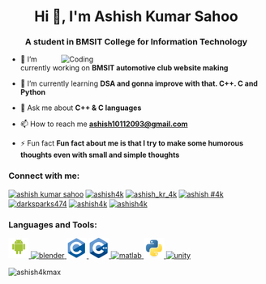 <h1 align="center">Hi 👋, I'm Ashish Kumar Sahoo</h1>
<h3 align="center">A student in BMSIT College for Information Technology</h3>
<img align="right" alt="Coding" width="400" src="https://media.tenor.com/2uyENRmiUt0AAAAC/coding.gif">

- 🔭 I’m currently working on **BMSIT automotive club website making**

- 🌱 I’m currently learning **DSA and gonna improve with that. C++. C and Python**

- 💬 Ask me about **C++ & C languages**

- 📫 How to reach me **ashish10112093@gmail.com**

- ⚡ Fun fact **Fun fact about me is that I try to make some humorous thoughts even with small and simple thoughts**

<h3 align="left">Connect with me:</h3>
<p align="left">
<a href="https://www.linkedin.com/in/ashish-kumar-sahoo-260643229/" target="blank"><img align="center" src="https://raw.githubusercontent.com/rahuldkjain/github-profile-readme-generator/master/src/images/icons/Social/linked-in-alt.svg" alt="ashish kumar sahoo" height="30" width="40" /></a>
<a href="https://fb.com/ashish4k" target="blank"><img align="center" src="https://raw.githubusercontent.com/rahuldkjain/github-profile-readme-generator/master/src/images/icons/Social/facebook.svg" alt="ashish4k" height="30" width="40" /></a>
<a href="https://instagram.com/ashish_kr_4k" target="blank"><img align="center" src="https://raw.githubusercontent.com/rahuldkjain/github-profile-readme-generator/master/src/images/icons/Social/instagram.svg" alt="ashish_kr_4k" height="30" width="40" /></a>
<a href="https://www.youtube.com/channel/UC3Afh_9HnrccLCsfO9HSJfQ" target="blank"><img align="center" src="https://raw.githubusercontent.com/rahuldkjain/github-profile-readme-generator/master/src/images/icons/Social/youtube.svg" alt="ashish #4k" height="30" width="40" /></a>
<a href="https://www.hackerrank.com/darksparks474" target="blank"><img align="center" src="https://raw.githubusercontent.com/rahuldkjain/github-profile-readme-generator/master/src/images/icons/Social/hackerrank.svg" alt="darksparks474" height="30" width="40" /></a>
<a href="https://www.leetcode.com/ashish4k" target="blank"><img align="center" src="https://raw.githubusercontent.com/rahuldkjain/github-profile-readme-generator/master/src/images/icons/Social/leet-code.svg" alt="ashish4k" height="30" width="40" /></a>
<a href="https://auth.geeksforgeeks.org/user/ashish4k" target="blank"><img align="center" src="https://raw.githubusercontent.com/rahuldkjain/github-profile-readme-generator/master/src/images/icons/Social/geeks-for-geeks.svg" alt="ashish4k" height="30" width="40" /></a>
</p>

<h3 align="left">Languages and Tools:</h3>
<p align="left"> <a href="https://developer.android.com" target="_blank" rel="noreferrer"> <img src="https://raw.githubusercontent.com/devicons/devicon/master/icons/android/android-original-wordmark.svg" alt="android" width="40" height="40"/> </a> <a href="https://www.blender.org/" target="_blank" rel="noreferrer"> <img src="https://download.blender.org/branding/community/blender_community_badge_white.svg" alt="blender" width="40" height="40"/> </a> <a href="https://www.cprogramming.com/" target="_blank" rel="noreferrer"> <img src="https://raw.githubusercontent.com/devicons/devicon/master/icons/c/c-original.svg" alt="c" width="40" height="40"/> </a> <a href="https://www.w3schools.com/cpp/" target="_blank" rel="noreferrer"> <img src="https://raw.githubusercontent.com/devicons/devicon/master/icons/cplusplus/cplusplus-original.svg" alt="cplusplus" width="40" height="40"/> </a> <a href="https://www.mathworks.com/" target="_blank" rel="noreferrer"> <img src="https://upload.wikimedia.org/wikipedia/commons/2/21/Matlab_Logo.png" alt="matlab" width="40" height="40"/> </a> <a href="https://www.python.org" target="_blank" rel="noreferrer"> <img src="https://raw.githubusercontent.com/devicons/devicon/master/icons/python/python-original.svg" alt="python" width="40" height="40"/> </a> <a href="https://unity.com/" target="_blank" rel="noreferrer"> <img src="https://www.vectorlogo.zone/logos/unity3d/unity3d-icon.svg" alt="unity" width="40" height="40"/> </a> </p>

<p><img align="center" src="https://camo.githubusercontent.com/6c83d44cce2207f2ebe74e1164eab7b6c91a6f97912817de565345186914c44f/68747470733a2f2f692e70696e696d672e636f6d2f6f726967696e616c732f38662f39312f32382f38663931323839366163343932326461623862633663346333636265646335622e676966" width="200px" height="150px" alt="ashish4kmax" /><a href="https://github.com/ashish4kmax"></p>

